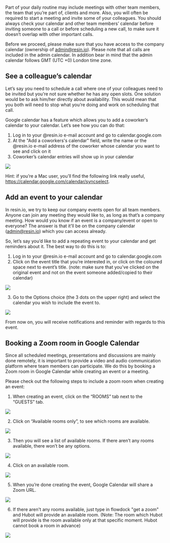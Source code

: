 Part of your daily routine may include meetings with other team members, the team that you’re part of, clients and more. Also, you will often be required to start a meeting and invite some of your colleagues. You should always check your calendar and other team members’ calendar before inviting someone to a call or before scheduling a new call, to make sure it doesn’t overlap with other important calls. 

Before we proceed, please make sure that you have access to the company calendar (ownership of admin@resin.io). Please note that all calls are included in the admin calendar. In addition bear in mind that the admin calendar follows GMT (UTC +0) London time zone.

## See a colleague’s calendar
Let’s say you need to schedule a call where one of your colleagues need to be invited but you’re not sure whether he has any open slots. One solution would be to ask him/her directly about availability. This would mean that you both will need to stop what you’re doing and work on scheduling that call.

Google calendar has a feature which allows you to add a coworker’s calendar to your calendar. Let’s see how you can do that:

1. Log in to your @resin.io e-mail account and go to calendar.google.com
1. At the "Add a coworkers's calendar" field, write the name or the @resin.io e-mail address of the coworker whose calendar you want to see and click on it
1. Coworker’s calendar entries will show up in your calendar

![](  http://i67.tinypic.com/34zdgjp.png)

Hint: if you’re a Mac user, you’ll find the following link really useful, https://calendar.google.com/calendar/syncselect.

## Add an event to your calendar
In resin.io, we try to keep our company events open for all team members. Anyone can join any meeting they would like to, as long as that’s a company meeting. How would you know if an event is a company/event or open to everyone? The answer is that it’ll be on the company calendar (admin@resin.io) which you can access already. 

So, let’s say you’d like to add a repeating event to your calendar and get reminders about it. The best way to do this is to:

1. Log in to your @resin.io e-mail account and go to calendar.google.com
1. Click on the event title that you’re interested in, or click on the coloured space next to event’s title. (note: make sure that you've clicked on the original event and not on the event someone added/copied to their calendar)

![](http://i66.tinypic.com/2nbynfl.png)

3. Go to the Options choice (the 3 dots on the upper right) and select the calendar you wish to include the event to.

![](http://i67.tinypic.com/b3rhmt.png)

From now on, you will receive notifications and reminder with regards to this event.

## Booking a Zoom room in Google Calendar

Since all scheduled meetings, presentations and discussions are mainly done remotely, it is important to provide a video and audio communication platform where team members can participate. We do this by booking a Zoom room in Google Calendar while creating an event or a meeting.

Please check out the following steps to include a zoom room when creating an event:

1. When creating an event, click on the “ROOMS” tab next to the “GUESTS” tab.

![](http://i67.tinypic.com/2ykky1i.png)

2. Click on “Available rooms only”, to see which rooms are available. 

![](http://i68.tinypic.com/k3ugm1.png)

3. Then you will see a list of available rooms. If there aren’t any rooms available, there won’t be any options.

![](http://i67.tinypic.com/1okr39.png)

4. Click on an available room.

![](http://i66.tinypic.com/2ltqznr.png)

5. When you’re done creating the event, Google Calendar will share a Zoom URL.

![](http://i65.tinypic.com/2csc202.png)

6. If there aren't any rooms available, just type in flowdock "get a zoom" and Hubot will provide an available room. (Note: The room which Hubot will provide is the room available only at that specific moment. Hubot cannot book a room in advance)

![](http://i64.tinypic.com/28ixb91.png)
